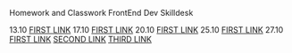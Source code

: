 Homework and Classwork FrontEnd Dev Skilldesk

13.10 [FIRST LINK](https://derenng.github.io/Skilldesk-FE-Homework/HM/13.10/index.html)
17.10 [FIRST LINK](https://derenng.github.io/Skilldesk-FE-Homework/HM/17.10/index.html)
20.10 [FIRST LINK](https://derenng.github.io/Skilldesk-FE-Homework/HM/20.10/index.html)
25.10 [FIRST LINK](https://derenng.github.io/Skilldesk-FE-Homework/HM/25.10/index.html)
27.10 [FIRST LINK](https://derenng.github.io/Skilldesk-FE-Homework/HM/27.10/index.html) [SECOND LINK](https://derenng.github.io/Skilldesk-FE-Homework/HM/27.10/index2.html) [THIRD LINK](https://derenng.github.io/Skilldesk-FE-Homework/HM/27.10/index3.html)
